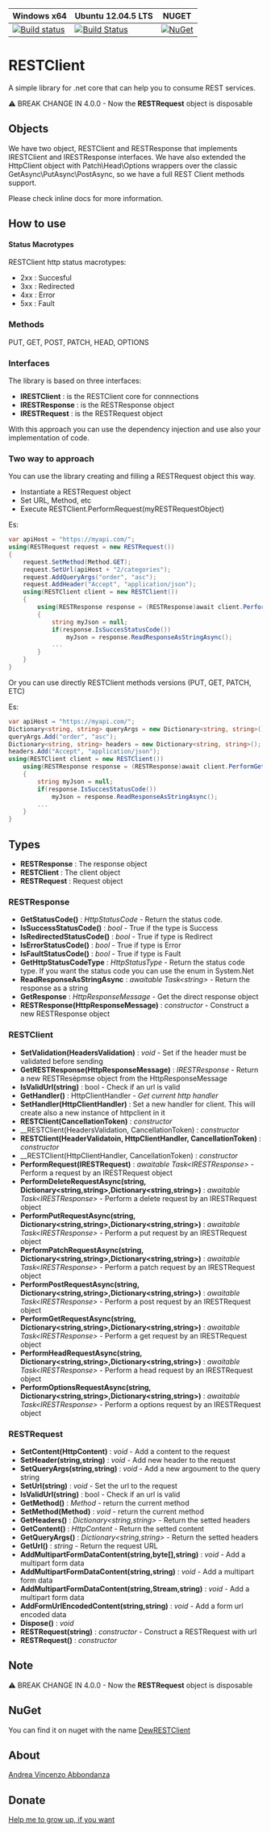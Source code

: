  Windows x64 | Ubuntu 12.04.5 LTS | NUGET |
--- | --- | --- |
[![Build status](https://ci.appveyor.com/api/projects/status/a3m20yarjo7mpy2j?svg=true)](https://ci.appveyor.com/project/andreabbondanza/restclient) | [![Build Status](https://travis-ci.org/andreabbondanza/RESTClient.svg?branch=master)](https://travis-ci.org/andreabbondanza/RESTClient) | [![NuGet](https://img.shields.io/nuget/v/Nuget.Core.svg?style=flat-square)](https://www.nuget.org/packages/DewRestClient/)

# RESTClient
A simple library for .net core that can help you to consume REST services.

:warning: BREAK CHANGE IN 4.0.0 - Now the __RESTRequest__ object is disposable 

## Objects
We have two object, RESTClient and RESTResponse that implements IRESTClient and IRESTResponse interfaces.
We have also extended the HttpClient object with Patch\Head\Options wrappers over the classic GetAsync\PutAsync\PostAsync, so we have a full REST Client methods support.

Please check inline docs for more information.

## How to use

#### Status Macrotypes
RESTClient http status macrotypes:
- 2xx : Succesful
- 3xx : Redirected
- 4xx : Error 
- 5xx : Fault 

### Methods
PUT, GET, POST, PATCH, HEAD, OPTIONS


### Interfaces
The library is based on three interfaces:
- __IRESTClient__ : is the RESTClient core for connnections
- __IRESTResponse__ : is the RESTResponse object
- __IRESTRequest__ : is the RESTRequest object

With this approach you can use the dependency injection and use also your implementation of code.

### Two way to approach
You can use the library creating and filling a RESTRequest object this way.

- Instantiate a RESTRequest object
- Set URL, Method, etc
- Execute RESTClient.PerformRequest(myRESTRequestObject)


Es: 
````C#
var apiHost = "https://myapi.com/";
using(RESTRequest request = new RESTRequest())
{
    request.SetMethod(Method.GET);
    request.SetUrl(apiHost + "2/categories");
    request.AddQueryArgs("order", "asc");
    request.AddHeader("Accept", "application/json");
    using(RESTClient client = new RESTClient())
    {
        using(RESTResponse response = (RESTResponse)await client.PerformRequest(request))
        {
            string myJson = null;
            if(response.IsSuccesStatusCode())
                myJson = response.ReadResponseAsStringAsync();
            ...
        }
    }
}
````

Or you can use directly RESTClient methods versions (PUT, GET, PATCH, ETC)

Es: 
````C#
var apiHost = "https://myapi.com/";
Dictionary<string, string> queryArgs = new Dictionary<string, string>();
queryArgs.Add("order", "asc");
Dictionary<string, string> headers = new Dictionary<string, string>();
headers.Add("Accept", "application/json");
using(RESTClient client = new RESTClient())
    using(RESTResponse response = (RESTResponse)await client.PerformGetRequestAsync(apiHost + "2/categories", queryAargs, headers))
    {
        string myJson = null;
        if(response.IsSuccesStatusCode())
            myJson = response.ReadResponseAsStringAsync();
        ...
    }
}
````

## Types
- __RESTResponse__ : The response object
- __RESTClient__ : The client object
- __RESTRequest__ : Request object

### RESTResponse
- __GetStatusCode()__ : _HttpStatusCode_ - Return the status code.
- __IsSuccessStatusCode()__ : _bool_ - True if the type is Success
- __IsRedirectedStatusCode()__ : _bool_ - True if type is Redirect
- __IsErrorStatusCode()__ : _bool_ - True if type is Error
- __IsFaultStatusCode()__ : _bool_ - True if type is Fault
- __GetHttpStatusCodeType__ : _HttpStatusType_ - Return the status code type. If you want the status code you can use the enum in System.Net
- __ReadResponseAsStringAsync__ : _awaitable Task\<string\>_ - Return the response as a string
- __GetResponse__ : _HttpResponseMessage_ - Get the direct response object
- __RESTResponse(HttpResponseMessage)__ : _constructor_ - Construct a new RESTResponse object

### RESTClient
- __SetValidation(HeadersValidation)__ : _void_ - Set if the header must be validated before sending
- __GetRESTResponse(HttpResponseMessage)__ : _IRESTResponse_ - Return a new RESTResèpmse object from the HttpResponseMessage
- __IsValidUrl(string)__ : bool - Check if an url is valid
- __GetHandler()__ : HttpClientHandler - _Get current http handler_
- __SetHandler(HttpClientHandler)__ : Set a new handler for client. This will create also a new instance of httpclient in it
- __RESTClient(CancellationToken)__ : _constructor_
- __RESTClient(HeadersValidation, CancellationToken) : _constructor_
- __RESTClient(HeaderValidatoin, HttpClientHandler, CancellationToken)__ : _constructor_
- __RESTClient(HttpClientHandler, CancellationToken) : _constructor_
- __PerformRequest(IRESTRequest)__ : _awaitable Task\<IRESTResponse\>_ - Perform a request by an IRESTRequest object
- __PerformDeleteRequestAsync(string, Dictionary\<string,string\>,Dictionary\<string,string\>)__ : _awaitable Task\<IRESTResponse\>_ - Perform a delete request by an IRESTRequest object
- __PerformPutRequestAsync(string, Dictionary\<string,string\>,Dictionary\<string,string\>)__ : _awaitable Task\<IRESTResponse\>_ - Perform a put request by an IRESTRequest object
- __PerformPatchRequestAsync(string, Dictionary\<string,string\>,Dictionary\<string,string\>)__ : _awaitable Task\<IRESTResponse\>_ - Perform a patch request by an IRESTRequest object
- __PerformPostRequestAsync(string, Dictionary\<string,string\>,Dictionary\<string,string\>)__ : _awaitable Task\<IRESTResponse\>_ - Perform a post request by an IRESTRequest object
- __PerformGetRequestAsync(string, Dictionary\<string,string\>,Dictionary\<string,string\>)__ : _awaitable Task\<IRESTResponse\>_ - Perform a get request by an IRESTRequest object
- __PerformHeadRequestAsync(string, Dictionary\<string,string\>,Dictionary\<string,string\>)__ : _awaitable Task\<IRESTResponse\>_ - Perform a head request by an IRESTRequest object
- __PerformOptionsRequestAsync(string, Dictionary\<string,string\>,Dictionary\<string,string\>)__ : _awaitable Task\<IRESTResponse\>_ - Perform a options request by an IRESTRequest object      

### RESTRequest
- __SetContent(HttpContent)__ : _void_ - Add a content to the request
- __SetHeader(string,string)__ : _void_ - Add new header to the request
- __SetQueryArgs(string,string)__ : _void_ - Add a new argoument to the query string
- __SetUrl(string)__ : _void_ - Set the url to the request
- __IsValidUrl(string)__ : bool - Check if an url is valid
- __GetMethod()__ : _Method_ - return the current method
- __SetMethod(Method)__ : _void_ - return the current method
- __GetHeaders()__ : _Dictionary\<string,string\>_ - Return the setted headers
- __GetContent()__ : _HttpContent_ - Return the setted content
- __GetQueryArgs()__ : _Dictionary\<string,string\>_ - Return the setted headers
- __GetUrl()__ : _string_ - Return the request URL
- __AddMultipartFormDataContent(string,byte[],string)__ : _void_ - Add a multipart form data
- __AddMultipartFormDataContent(string,string)__ : _void_ - Add a multipart form data
- __AddMultipartFormDataContent(string,Stream,string)__ : _void_ - Add a multipart form data
- __AddFormUrlEncodedContent(string,string)__ : _void_ - Add a form url encoded data
- __Dispose()__ : _void_
- __RESTRequest(string)__ : _constructor_ - Construct a RESTRequest with url
- __RESTRequest()__ : _constructor_ 

## Note

:warning: BREAK CHANGE IN 4.0.0 - Now the __RESTRequest__ object is disposable 

## NuGet
You can find it on nuget with the name [DewRESTClient](https://www.nuget.org/packages/DewRESTClientStandard/)

## About
[Andrea Vincenzo Abbondanza](http://www.andrewdev.eu)

## Donate
[Help me to grow up, if you want](https://payPal.me/andreabbondanza)

